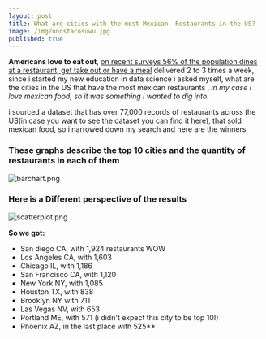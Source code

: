 ```yaml
---
layout: post
title: What are cities with the most Mexican  Restaurants in the US?
image: /img/unostacosuwu.jpg
published: true
---
```


**Americans love to eat out**, [on recent surveys 56% of the population dines at a restaurant, get take out or have a meal](https://www.zagat.com/b/2018-dining-trends-survey-highest-tippers-social-media-habits-and-more)
delivered 2 to 3 times a week, since i started my new education in data science i asked myself, what are the cities in the US that
have the most mexican restaurants , *in my case i love mexican food, so it was something i wanted to dig into*.

i sourced a dataset that has over 77,000 records of restaurants across the US(in case you want to see the dataset you can find it [here](https://data.world/datafiniti/restaurants-burritos-and-tacos)), that sold mexican food, so i narrowed down my search
and here are the winners.

### These graphs describe the top 10 cities and the quantity of restaurants in each of them




![barchart.png]({{site.baseurl}}/img/barchart.png)   

### Here is a Different perspective of the results

![scatterplot.png]({{site.baseurl}}/img/scatterplot.png)

**So we got:**
- San diego CA, with 1,924 restaurants WOW
- Los Angeles CA, with 1,603
- Chicago IL, with 1,186
- San Francisco CA, with 1,120
- New York NY, with 1,085
- Houston TX, with 838
- Brooklyn NY with 711
- Las Vegas NV, with 653
- Portland ME, with 571 (i didn't expect this city to be top 10!)
- Phoenix AZ, in the last place with 525**
